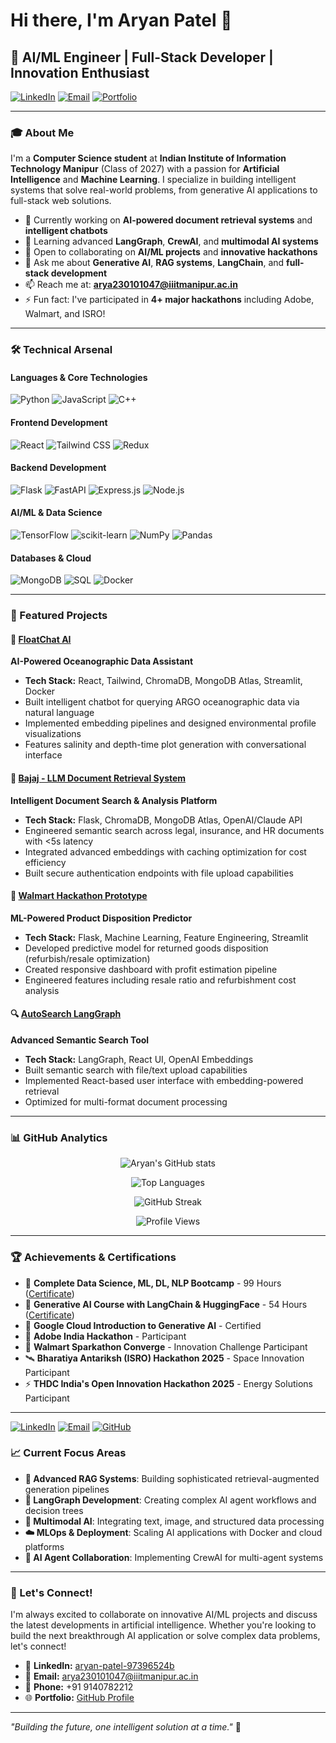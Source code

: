 # Hi there, I'm Aryan Patel 👋

## 🚀 AI/ML Engineer | Full-Stack Developer | Innovation Enthusiast

[![LinkedIn](https://img.shields.io/badge/LinkedIn-0077B5?style=for-the-badge&logo=linkedin&logoColor=white)](https://linkedin.com/in/aryan-patel-97396524b)
[![Email](https://img.shields.io/badge/Email-D14836?style=for-the-badge&logo=gmail&logoColor=white)](mailto:arya230101047@iiitmanipur.ac.in)
[![Portfolio](https://img.shields.io/badge/Portfolio-000000?style=for-the-badge&logo=About.me&logoColor=white)](https://github.com/aryan-Patel-web)

---

### 🎓 About Me

I'm a **Computer Science student** at **Indian Institute of Information Technology Manipur** (Class of 2027) with a passion for **Artificial Intelligence** and **Machine Learning**. I specialize in building intelligent systems that solve real-world problems, from generative AI applications to full-stack web solutions.

- 🔭 Currently working on **AI-powered document retrieval systems** and **intelligent chatbots**
- 🌱 Learning advanced **LangGraph**, **CrewAI**, and **multimodal AI systems**
- 👯 Open to collaborating on **AI/ML projects** and **innovative hackathons**
- 💬 Ask me about **Generative AI**, **RAG systems**, **LangChain**, and **full-stack development**
- 📫 Reach me at: **arya230101047@iiitmanipur.ac.in**
- ⚡ Fun fact: I've participated in **4+ major hackathons** including Adobe, Walmart, and ISRO!

---

### 🛠️ Technical Arsenal

#### **Languages & Core Technologies**
![Python](https://img.shields.io/badge/Python-3776AB?style=for-the-badge&logo=python&logoColor=white)
![JavaScript](https://img.shields.io/badge/JavaScript-F7DF1E?style=for-the-badge&logo=javascript&logoColor=black)
![C++](https://img.shields.io/badge/C++-00599C?style=for-the-badge&logo=cplusplus&logoColor=white)

#### **Frontend Development**
![React](https://img.shields.io/badge/React-20232A?style=for-the-badge&logo=react&logoColor=61DAFB)
![Tailwind CSS](https://img.shields.io/badge/Tailwind_CSS-38B2AC?style=for-the-badge&logo=tailwind-css&logoColor=white)
![Redux](https://img.shields.io/badge/Redux-593D88?style=for-the-badge&logo=redux&logoColor=white)

#### **Backend Development**
![Flask](https://img.shields.io/badge/Flask-000000?style=for-the-badge&logo=flask&logoColor=white)
![FastAPI](https://img.shields.io/badge/FastAPI-005571?style=for-the-badge&logo=fastapi)
![Express.js](https://img.shields.io/badge/Express.js-404D59?style=for-the-badge)
![Node.js](https://img.shields.io/badge/Node.js-43853D?style=for-the-badge&logo=node.js&logoColor=white)

#### **AI/ML & Data Science**
![TensorFlow](https://img.shields.io/badge/TensorFlow-FF6F00?style=for-the-badge&logo=tensorflow&logoColor=white)
![scikit-learn](https://img.shields.io/badge/scikit--learn-F7931E?style=for-the-badge&logo=scikit-learn&logoColor=white)
![NumPy](https://img.shields.io/badge/numpy-013243?style=for-the-badge&logo=numpy&logoColor=white)
![Pandas](https://img.shields.io/badge/pandas-150458?style=for-the-badge&logo=pandas&logoColor=white)

#### **Databases & Cloud**
![MongoDB](https://img.shields.io/badge/MongoDB-4EA94B?style=for-the-badge&logo=mongodb&logoColor=white)
![SQL](https://img.shields.io/badge/SQL-316192?style=for-the-badge&logo=postgresql&logoColor=white)
![Docker](https://img.shields.io/badge/Docker-2496ED?style=for-the-badge&logo=docker&logoColor=white)

---

### 🌟 Featured Projects

#### 🤖 [FloatChat AI](https://github.com/aryan-Patel-web/FloatChatAI)
**AI-Powered Oceanographic Data Assistant**
- **Tech Stack:** React, Tailwind, ChromaDB, MongoDB Atlas, Streamlit, Docker
- Built intelligent chatbot for querying ARGO oceanographic data via natural language
- Implemented embedding pipelines and designed environmental profile visualizations
- Features salinity and depth-time plot generation with conversational interface

#### 📄 [Bajaj - LLM Document Retrieval System](https://github.com/Aryan9140/Bajajjson)
**Intelligent Document Search & Analysis Platform**
- **Tech Stack:** Flask, ChromaDB, MongoDB Atlas, OpenAI/Claude API
- Engineered semantic search across legal, insurance, and HR documents with <5s latency
- Integrated advanced embeddings with caching optimization for cost efficiency
- Built secure authentication endpoints with file upload capabilities

#### 🛒 [Walmart Hackathon Prototype](https://github.com/aryan-Patel-web/WalmartHackathon)
**ML-Powered Product Disposition Predictor**
- **Tech Stack:** Flask, Machine Learning, Feature Engineering, Streamlit
- Developed predictive model for returned goods disposition (refurbish/resale optimization)
- Created responsive dashboard with profit estimation pipeline
- Engineered features including resale ratio and refurbishment cost analysis

#### 🔍 [AutoSearch LangGraph](https://github.com/aryan-Patel-web/AutoSearchLangGraph)
**Advanced Semantic Search Tool**
- **Tech Stack:** LangGraph, React UI, OpenAI Embeddings
- Built semantic search with file/text upload capabilities
- Implemented React-based user interface with embedding-powered retrieval
- Optimized for multi-format document processing

---

### 📊 GitHub Analytics


<div align="center">
  
![Aryan's GitHub stats](https://github-readme-stats.vercel.app/api?username=aryan-Patel-web&show_icons=true&theme=tokyonight&include_all_commits=true&count_private=true)

![Top Languages](https://github-readme-stats.vercel.app/api/top-langs/?username=aryan-Patel-web&layout=compact&langs_count=7&theme=tokyonight)

![GitHub Streak](https://github-readme-streak-stats.herokuapp.com/?user=aryan-Patel-web&theme=tokyonight)

![Profile Views](https://komarev.com/ghpvc/?username=aryan-Patel-web&label=Profile%20Views&color=0e75b6&style=flat)

</div>

---


### 🏆 Achievements & Certifications

- 🥇 **Complete Data Science, ML, DL, NLP Bootcamp** - 99 Hours ([Certificate](https://ude.my/UC-444c073c-100e-4638-afd5-27743147fdda))
- 🤖 **Generative AI Course with LangChain & HuggingFace** - 54 Hours ([Certificate](https://ude.my/UC-1c29da31-bec9-4bb6-9b42-9a8fa2275edb))
- 🏅 **Google Cloud Introduction to Generative AI** - Certified
- 🚀 **Adobe India Hackathon** - Participant
- 💼 **Walmart Sparkathon Converge** - Innovation Challenge Participant
- 🛰️ **Bharatiya Antariksh (ISRO) Hackathon 2025** - Space Innovation Participant
- ⚡ **THDC India's Open Innovation Hackathon 2025** - Energy Solutions Participant

---

[![LinkedIn](https://img.shields.io/badge/LinkedIn-0077B5?style=for-the-badge&logo=linkedin&logoColor=white)](https://linkedin.com/in/aryan-patel-97396524b)
[![Email](https://img.shields.io/badge/Email-D14836?style=for-the-badge&logo=gmail&logoColor=white)](mailto:arya230101047@iiitmanipur.ac.in)
[![GitHub](https://img.shields.io/badge/GitHub-100000?style=for-the-badge&logo=github&logoColor=white)](https://github.com/aryan-Patel-web)

### 📈 Current Focus Areas

- **🧠 Advanced RAG Systems**: Building sophisticated retrieval-augmented generation pipelines
- **🔗 LangGraph Development**: Creating complex AI agent workflows and decision trees
- **🌊 Multimodal AI**: Integrating text, image, and structured data processing
- **☁️ MLOps & Deployment**: Scaling AI applications with Docker and cloud platforms
- **🤝 AI Agent Collaboration**: Implementing CrewAI for multi-agent systems

---

### 🤝 Let's Connect!

I'm always excited to collaborate on innovative AI/ML projects and discuss the latest developments in artificial intelligence. Whether you're looking to build the next breakthrough AI application or solve complex data problems, let's connect!

- 💼 **LinkedIn:** [aryan-patel-97396524b](https://linkedin.com/in/aryan-patel-97396524b)
- 📧 **Email:** arya230101047@iiitmanipur.ac.in
- 📱 **Phone:** +91 9140782212
- 🌐 **Portfolio:** [GitHub Profile](https://github.com/aryan-Patel-web)

---


*"Building the future, one intelligent solution at a time."* 🚀
